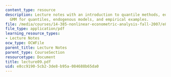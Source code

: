 ```yaml
---
content_type: resource
description: Lecture notes with an introduction to quantile methods, equivariance,
  GMM for quantiles, endogenous models, and empirical examples.
file: /media/courses/14-385-nonlinear-econometric-analysis-fall-2007/e8cc91905cb23de8b95a084688b65da0_lecture09.pdf
file_type: application/pdf
learning_resource_types:
- Lecture Notes
ocw_type: OCWFile
parent_title: Lecture Notes
parent_type: CourseSection
resourcetype: Document
title: lecture09.pdf
uid: e8cc9190-5cb2-3de8-b95a-084688b65da0
---
```

